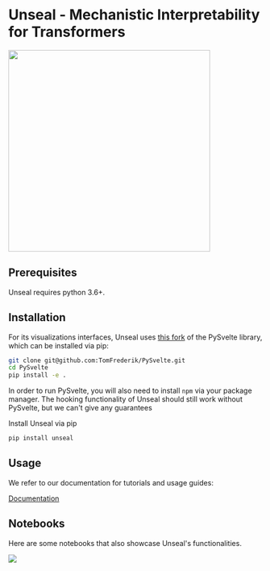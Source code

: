 # Unseal - Mechanistic Interpretability for Transformers

<!-- include logo image -->
<img src="https://github.com/TomFrederik/unseal/blob/main/docs/images/logo.png?raw=true" width="400">

## Prerequisites

Unseal requires python 3.6+.


## Installation

For its visualizations interfaces, Unseal uses [this fork](https://github.com/TomFrederik/pysvelte) of the PySvelte library, which can be installed via pip:

```sh
git clone git@github.com:TomFrederik/PySvelte.git
cd PySvelte
pip install -e .
```

In order to run PySvelte, you will also need to install ``npm`` via your package manager.
The hooking functionality of Unseal should still work without PySvelte, but we can't give any guarantees

Install Unseal via pip

```sh
pip install unseal
```

## Usage

We refer to our documentation for tutorials and usage guides:

[Documentation](https://unseal.readthedocs.io/en/latest/)


## Notebooks

Here are some notebooks that also showcase Unseal's functionalities.

<a href="https://colab.research.google.com/drive/1Y1y2GnDT-Uzvyp8pUWWXt8lEfHWxje3b?usp=sharing">
    <img src="https://github.com/TomFrederik/unseal/blob/main/docs/images/notebook_images/inspectgpt2_card.png?raw=true">
</a>
